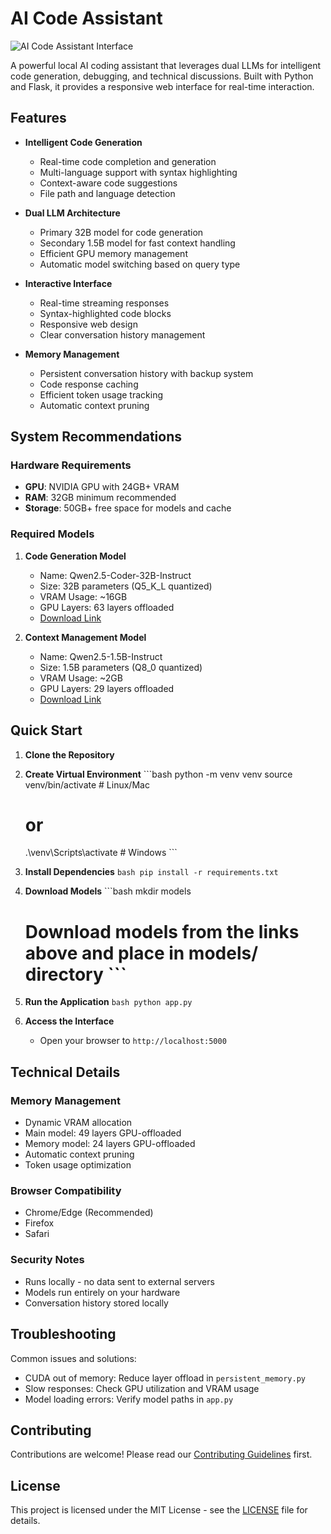 # AI Code Assistant

![AI Code Assistant Interface](https://i.imgur.com/CikPfBU.png)

A powerful local AI coding assistant that leverages dual LLMs for intelligent code generation, debugging, and technical discussions. Built with Python and Flask, it provides a responsive web interface for real-time interaction.

## Features

- **Intelligent Code Generation**
  - Real-time code completion and generation
  - Multi-language support with syntax highlighting
  - Context-aware code suggestions
  - File path and language detection

- **Dual LLM Architecture**
  - Primary 32B model for code generation
  - Secondary 1.5B model for fast context handling
  - Efficient GPU memory management
  - Automatic model switching based on query type

- **Interactive Interface**
  - Real-time streaming responses
  - Syntax-highlighted code blocks
  - Responsive web design
  - Clear conversation history management

- **Memory Management**
  - Persistent conversation history with backup system
  - Code response caching
  - Efficient token usage tracking
  - Automatic context pruning

## System Recommendations

### Hardware Requirements
- **GPU**: NVIDIA GPU with 24GB+ VRAM
- **RAM**: 32GB minimum recommended
- **Storage**: 50GB+ free space for models and cache

### Required Models

1. **Code Generation Model**
   - Name: Qwen2.5-Coder-32B-Instruct
   - Size: 32B parameters (Q5_K_L quantized)
   - VRAM Usage: ~16GB
   - GPU Layers: 63 layers offloaded
   - [Download Link](https://huggingface.co/bartowski/Qwen2.5-Coder-32B-Instruct-GGUF/blob/main/Qwen2.5-Coder-32B-Instruct-Q5_K_L.gguf)

2. **Context Management Model**
   - Name: Qwen2.5-1.5B-Instruct
   - Size: 1.5B parameters (Q8_0 quantized)
   - VRAM Usage: ~2GB
   - GPU Layers: 29 layers offloaded
   - [Download Link](https://huggingface.co/bartowski/Qwen2.5-1.5B-Instruct-GGUF/blob/main/Qwen2.5-1.5B-Instruct-Q8_0.gguf)

## Quick Start

1. **Clone the Repository**

2. **Create Virtual Environment**   ```bash
   python -m venv venv
   source venv/bin/activate  # Linux/Mac
   # or
   .\venv\Scripts\activate  # Windows   ```

3. **Install Dependencies**   ```bash
   pip install -r requirements.txt   ```

4. **Download Models**   ```bash
   mkdir models
   # Download models from the links above and place in models/ directory   ```

5. **Run the Application**   ```bash
   python app.py   ```

6. **Access the Interface**
   - Open your browser to `http://localhost:5000`

## Technical Details

### Memory Management
- Dynamic VRAM allocation
- Main model: 49 layers GPU-offloaded
- Memory model: 24 layers GPU-offloaded
- Automatic context pruning
- Token usage optimization

### Browser Compatibility
- Chrome/Edge (Recommended)
- Firefox
- Safari

### Security Notes
- Runs locally - no data sent to external servers
- Models run entirely on your hardware
- Conversation history stored locally

## Troubleshooting

Common issues and solutions:
- CUDA out of memory: Reduce layer offload in `persistent_memory.py`
- Slow responses: Check GPU utilization and VRAM usage
- Model loading errors: Verify model paths in `app.py`

## Contributing

Contributions are welcome! Please read our [Contributing Guidelines](CONTRIBUTING.md) first.

## License

This project is licensed under the MIT License - see the [LICENSE](LICENSE) file for details.
